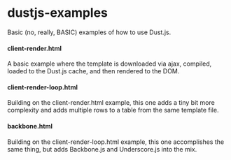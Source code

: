 dustjs-examples
===============

Basic (no, really, BASIC) examples of how to use Dust.js.

#### client-render.html
A basic example where the template is downloaded via ajax, compiled, loaded to the Dust.js cache, and then rendered to the DOM.

#### client-render-loop.html
Building on the client-render.html example, this one adds a tiny bit more complexity and adds multiple rows to a table from the same template file.

#### backbone.html
Building on the client-render-loop.html example, this one accomplishes the same thing, but adds Backbone.js and Underscore.js into the mix.